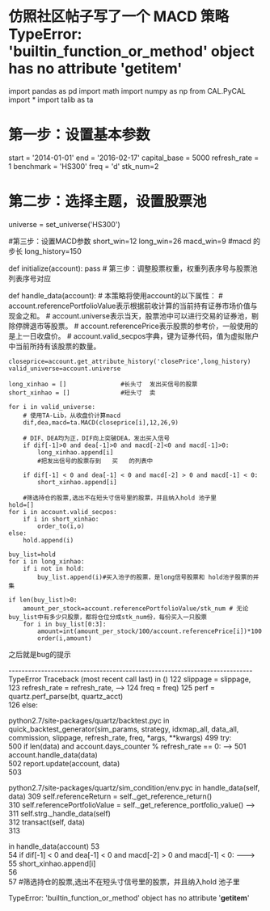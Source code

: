 # 仿照社区帖子写了一个 MACD 策略 TypeError: 'builtin_function_or_method' object has no attribute '__getitem__'

import pandas as pd
import math
import numpy as np
from CAL.PyCAL import *
import talib as ta

# 第一步：设置基本参数
start = '2014-01-01'
end   = '2016-02-17'
capital_base = 5000
refresh_rate = 1
benchmark = 'HS300'
freq = 'd'
stk_num=2

# 第二步：选择主题，设置股票池
universe = set_universe('HS300')

#第三步：设置MACD参数
short_win=12
long_win=26
macd_win=9
#macd 的步长
long_history=150

def initialize(account):
    pass
    # 第三步：调整股票权重，权重列表序号与股票池列表序号对应
    
    

def handle_data(account):
    # 本策略将使用account的以下属性：
    # account.referencePortfolioValue表示根据前收计算的当前持有证券市场价值与现金之和。
    # account.universe表示当天，股票池中可以进行交易的证券池，剔除停牌退市等股票。
    # account.referencePrice表示股票的参考价，一般使用的是上一日收盘价。
    # account.valid_secpos字典，键为证券代码，值为虚拟账户中当前所持有该股票的数量。

    closeprice=account.get_attribute_history('closePrice',long_history)
    valid_universe=account.universe
    
    long_xinhao = []               #长头寸  发出买信号的股票
    short_xinhao = []              #短头寸  卖
    
    for i in valid_universe:
        # 使用TA-Lib，从收盘价计算macd
        dif,dea,macd=ta.MACD(closeprice[i],12,26,9)
        
        # DIF、DEA均为正，DIF向上突破DEA，发出买入信号
        if dif[-1]>0 and dea[-1]>0 and macd[-2]<0 and macd[-1]>0:
            long_xinhao.append[i]                       
            #把发出信号的股票存到   买   的列表中
            
        if dif[-1] < 0 and dea[-1] < 0 and macd[-2] > 0 and macd[-1] < 0:
            short_xinhao.append[i]
            
        #筛选持仓的股票,选出不在短头寸信号里的股票，并且纳入hold 池子里
    hold=[]
    for i in account.valid_secpos:
        if i in short_xinhao:
            order_to(i,o)
    else:
        hold.append(i)
        
    buy_list=hold
    for i in long_xinhao:
        if i not in hold:
            buy_list.append(i)#买入池子的股票，是long信号股票和 hold池子股票的并集
    
    if len(buy_list)>0:
        amount_per_stock=account.referencePortfolioValue/stk_num # 无论buy_list中有多少只股票，都将仓位分成stk_num份，每份买入一只股票
        for i in buy_list[0:3]:
            amount=int(amount_per_stock/100/account.referencePrice[i])*100
            order(i,amount)
            
            
            
            
            
            
            
            
            
            
            
            
            
            
            
之后就是bug的提示

--------------------------------------------------------------------------- TypeError Traceback (most recent call last) <mercury-input-14-619df06ffcf1> in <module>()
122                                                           slippage = slippage,     
123                                                           refresh_rate = refresh_rate, 
--> 124                                                       freq = freq)
125         perf = quartz.perf_parse(bt, quartz_acct)     
126     else: 

python2.7/site-packages/quartz/backtest.pyc in quick_backtest_generator(sim_params, strategy, idxmap_all, data_all, commission, slippage, refresh_rate, freq, *args, **kwargs)
    499         try:     
    500 if len(data) and account.days_counter % refresh_rate == 0: 
--> 501                 account.handle_data(data)     
    502 report.update(account, data)     
    503 
    
python2.7/site-packages/quartz/sim_condition/env.pyc in handle_data(self, data)
309             self.referenceReturn = self._get_reference_return()     
310 self.referencePortfolioValue = self._get_reference_portfolio_value() 
--> 311             self.strg._handle_data(self)     
312 transact(self, data)     
313 

<mercury-input-14-619df06ffcf1> in handle_data(account)
53      
54 if dif[-1] < 0 and dea[-1] < 0 and macd[-2] > 0 and macd[-1] < 0: 
---> 55             short_xinhao.append[i]      
56      
57 #筛选持仓的股票,选出不在短头寸信号里的股票，并且纳入hold 池子里 


TypeError: 'builtin_function_or_method' object has no attribute '__getitem__'